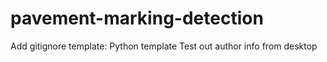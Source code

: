 # pavement-marking-detection

Add gitignore template: Python template
Test out author info from desktop
